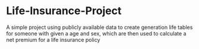 # Life-Insurance-Project
A simple project using publicly available data to create generation life tables for someone with given a age and sex, which are then used to calculate a net premium for a life insurance policy
